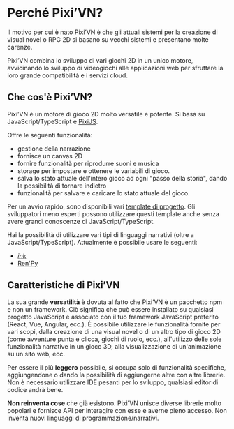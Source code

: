 # Perché Pixi’VN?

Il motivo per cui è nato Pixi’VN è che gli attuali sistemi per la creazione di visual novel o RPG 2D si basano su vecchi sistemi e presentano molte carenze.

Pixi’VN combina lo sviluppo di vari giochi 2D in un unico motore, avvicinando lo sviluppo di videogiochi alle applicazioni web per sfruttare la loro grande compatibilità e i servizi cloud.

## Che cos'è Pixi’VN?

Pixi’VN è un motore di gioco 2D molto versatile e potente. Si basa su JavaScript/TypeScript e [PixiJS](https://pixijs.com/).

Offre le seguenti funzionalità:

- gestione della narrazione
- fornisce un canvas 2D
- fornire funzionalità per riprodurre suoni e musica
- storage per impostare e ottenere le variabili di gioco.
- salva lo stato attuale dell'intero gioco ad ogni "passo della storia", dando la possibilità di tornare indietro
- funzionalità per salvare e caricare lo stato attuale del gioco.

Per un avvio rapido, sono disponibili vari [template di progetto](/start/getting-started.md#pivivn-templates). Gli sviluppatori meno esperti possono utilizzare questi template anche senza avere grandi conoscenze di JavaScript/TypeScript.

Hai la possibilità di utilizzare vari tipi di linguaggi narrativi (oltre a JavaScript/TypeScript). Attualmente è possibile usare le seguenti:

- [_ink_](/ink/ink.md)
- [Ren'Py](/renpy/renpy.md)

## Caratteristiche di Pixi’VN

La sua grande **versatilità** è dovuta al fatto che Pixi’VN è un pacchetto npm e non un framework. Ciò significa che può essere installato su qualsiasi progetto JavaScript e associato con il tuo framework JavaScript preferito (React, Vue, Angular, ecc.).
È possibile utilizzare le funzionalità fornite per vari scopi, dalla creazione di una visual novel o di un altro tipo di gioco 2D (come avventure punta e clicca, giochi di ruolo, ecc.), all'utilizzo delle sole funzionalità narrative in un gioco 3D, alla visualizzazione di un'animazione su un sito web, ecc.

Per essere il più **leggero** possibile, si occupa solo di funzionalità specifiche, aggiungendone o dando la possibilità di aggiungerne altre con altre librerie. Non è necessario utilizzare IDE pesanti per lo sviluppo, qualsiasi editor di codice andrà bene.

**Non reinventa cose** che già esistono. Pixi'VN unisce diverse librerie molto popolari e fornisce API per interagire con esse e averne pieno accesso. Non inventa nuovi linguaggi di programmazione/narrativi.
